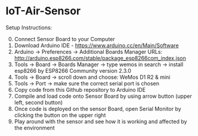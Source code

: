 # IoT-Air-Sensor

Setup Instructions:

0. Connect Sensor Board to your Computer
1. Download Arduino IDE - https://www.arduino.cc/en/Main/Software
2. Arduino -> Preferences -> Additional Boards Manager URLs: http://arduino.esp8266.com/stable/package_esp8266com_index.json
3. Tools -> Board -> Boards Manager -> type wemos in search -> install esp8266 by ESP8266 Community version 2.3.0
4. Tools -> Board -> scroll down and choose: WeMos D1 R2 & mini
5. Tools -> Port -> make sure the correct serial port is chosen
6. Copy code from this Github repository to Arduino IDE
7. Compile and load code onto Sensor Board by using arrow button (upper left, second button)
8. Once code is deployed on the sensor Board, open Serial Monitor by clicking the button on the upper right
9. Play around with the sensor and see how it is working and affected by the environment
